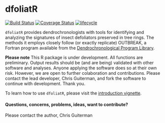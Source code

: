 # dfoliatR

[![Build Status](https://travis-ci.org/chguiterman/dfoliatR.svg?branch=master)](https://travis-ci.org/chguiterman/dfoliatR)
[![Coverage Status](https://coveralls.io/repos/github/chguiterman/dfoliatR/badge.svg?branch=master)](https://coveralls.io/github/chguiterman/dfoliatR?branch=master)
[![lifecycle](https://img.shields.io/badge/lifecycle-maturing-blue.svg)](https://www.tidyverse.org/lifecycle/#maturing)

`dfoliatR` provides dendrochronologists with tools for identifying and analyzing the signatures of insect defoliators preserved in tree rings. The methods it employs closely follow (or exactly replicate) OUTBREAK, a Fortran program available from the [Dendrochronological Program Library](https://www.ltrr.arizona.edu/pub/dpl/). 

**Please note** This R package is under development. All functions are preliminary. Output results should be (and are being) validated with other software and analyses. Anyone applying the software does so at their own risk. However, we are open to further colaboration and contributions. Please contact the lead developer, Chris Guiterman, and fork the software to continue with development. Thank you.

To learn how to use `dfoliatR`, please visit the [introduction vignette](https://chguiterman.github.io/dfoliatR/articles/intro-to-dfoliatR.html). 

#### Questions, concerns, problems, ideas, want to contribute?
Please contact the author, Chris Guiterman







